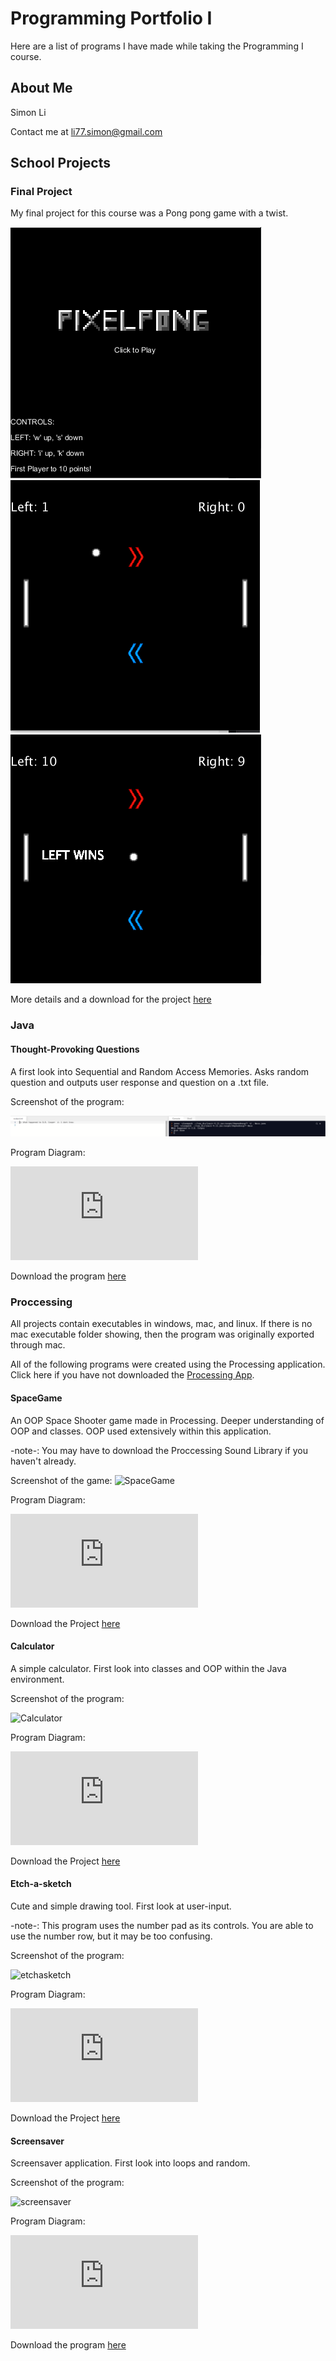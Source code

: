 # Programming Portfolio I
Here are a list of programs I have made while taking the Programming I course.
## About Me
Simon Li

Contact me at li77.simon@gmail.com


## School Projects

### Final Project

My final project for this course was a Pong pong game with a twist.

![Screenshot](https://github.com/Ctrl-SimonLi/ProgrammingIFinal/blob/main/images/Screenshot%202021-05-28%20141320.png)
![Screenshot](https://github.com/Ctrl-SimonLi/ProgrammingIFinal/blob/main/images/Screenshot%202021-05-28%20141340.png)
![Screenshot](https://github.com/Ctrl-SimonLi/ProgrammingIFinal/blob/main/images/Screenshot%202021-05-28%20141400.png)

More details and a download for the project
[here](https://github.com/Ctrl-SimonLi/ProgrammingIFinal)

### Java

#### Thought-Provoking Questions

A first look into Sequential and Random Access Memories. Asks random question and outputs user response and question on a .txt file.

Screenshot of the program:

![Questions](https://github.com/Ctrl-SimonLi/ProgrammingPortfolio/blob/gh-pages/images/Screenshot%202021-05-27%20151551.png)

Program Diagram:

![QuestionsD](https://github.com/Ctrl-SimonLi/ProgrammingPortfolio/blob/gh-pages/images/QNAdiagram.pdf)

Download the program 
[here](https://github.com/Ctrl-SimonLi/ProgrammingPortfolio/tree/gh-pages/src/QuestionsAndAnswer)

### Proccessing

All projects contain executables in windows, mac, and linux. If there is no mac executable folder showing, then the program was originally exported through mac.

All of the following programs were created using the Processing application. Click here if you have not downloaded the 
[Processing App](https://processing.org/download/).

#### SpaceGame

An OOP Space Shooter game made in Processing. Deeper understanding of OOP and classes. OOP used extensively within this application.

-note-: You may have to download the Proccessing Sound Library if you haven't already.

Screenshot of the game:
![SpaceGame](https://github.com/Ctrl-SimonLi/ProgrammingPortfolioB4/blob/gh-pages/images/SpaceGame.png)

Program Diagram:

![SpaceGameD](https://github.com/Ctrl-SimonLi/ProgrammingPortfolio/blob/gh-pages/images/SGdiagram.pdf)


Download the Project 
[here](https://github.com/Ctrl-SimonLi/ProgrammingPortfolioB4/tree/gh-pages/src/SpaceGameFinal)

#### Calculator

A simple calculator. First look into classes and OOP within the Java environment.


Screenshot of the program:

![Calculator](https://github.com/Ctrl-SimonLi/ProgrammingPortfolioB4/blob/gh-pages/images/CalculatorEx.png)

Program Diagram:

![CalculatorD](https://github.com/Ctrl-SimonLi/ProgrammingPortfolio/blob/gh-pages/images/CLdiagram.pdf)

Download the Project 
[here](https://github.com/Ctrl-SimonLi/ProgrammingPortfolioB4/tree/gh-pages/src/Calculator)

#### Etch-a-sketch

Cute and simple drawing tool. First look at user-input.

-note-: This program uses the number pad as its controls. You are able to use the number row, but it may be too confusing.

Screenshot of the program:

![etchasketch](https://github.com/Ctrl-SimonLi/ProgrammingPortfolioB4/blob/gh-pages/images/etch-s-sketchsc.png)

Program Diagram:

![EtchD](https://github.com/Ctrl-SimonLi/ProgrammingPortfolio/blob/gh-pages/images/ESdiagram.pdf)


Download the Project 
[here](https://github.com/Ctrl-SimonLi/ProgrammingPortfolio/tree/gh-pages/src/etch_a_sketch)

#### Screensaver

Screensaver application. First look into loops and random.

Screenshot of the program:

![screensaver](https://github.com/Ctrl-SimonLi/ProgrammingPortfolioB4/blob/gh-pages/images/Screensaver.png)

Program Diagram:

![ScreenD](https://github.com/Ctrl-SimonLi/ProgrammingPortfolio/blob/gh-pages/images/SSdiagram.pdf)


Download the program 
[here](https://github.com/Ctrl-SimonLi/ProgrammingPortfolioB4/tree/gh-pages/src/Screensaver)


